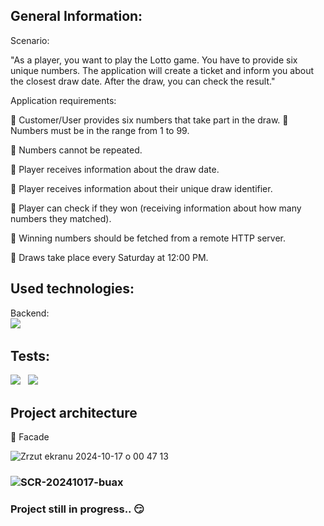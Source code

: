 ## General Information:

Scenario:

"As a player, you want to play the Lotto game. You have to provide six unique numbers. The application will create a ticket and inform you about the closest draw date. After the draw, you can check the result."

Application requirements:

🔹 Customer/User provides six numbers that take part in the draw.
🔸 Numbers must be in the range from 1 to 99.

🔹 Numbers cannot be repeated.

🔸 Player receives information about the draw date.

🔹 Player receives information about their unique draw identifier.

🔸 Player can check if they won (receiving information about how many numbers they matched).

🔹 Winning numbers should be fetched from a remote HTTP server.

🔸 Draws take place every Saturday at 12:00 PM.


## Used technologies:

Backend: <br>
<img src="https://img.shields.io/badge/17-Java-orange?style=for-the-badge"> &nbsp;
</h2>

## Tests:
<img src="https://img.shields.io/badge/Junit5-25A162?style=for-the-badge&logo=junit5&logoColor=white"> &nbsp;
<img src="https://img.shields.io/badge/Mockito-78A641?style=for-the-badge"> &nbsp;

## Project architecture
🔹 Facade

![Zrzut ekranu 2024-10-17 o 00 47 13](https://github.com/user-attachments/assets/a003ec3e-bf53-431d-8e2b-6aac84c1e1f4)

### ![SCR-20241017-buax](https://github.com/user-attachments/assets/0179c13a-50e8-4c3a-a715-d2f86c6827d5)



### Project still in progress.. 😏
